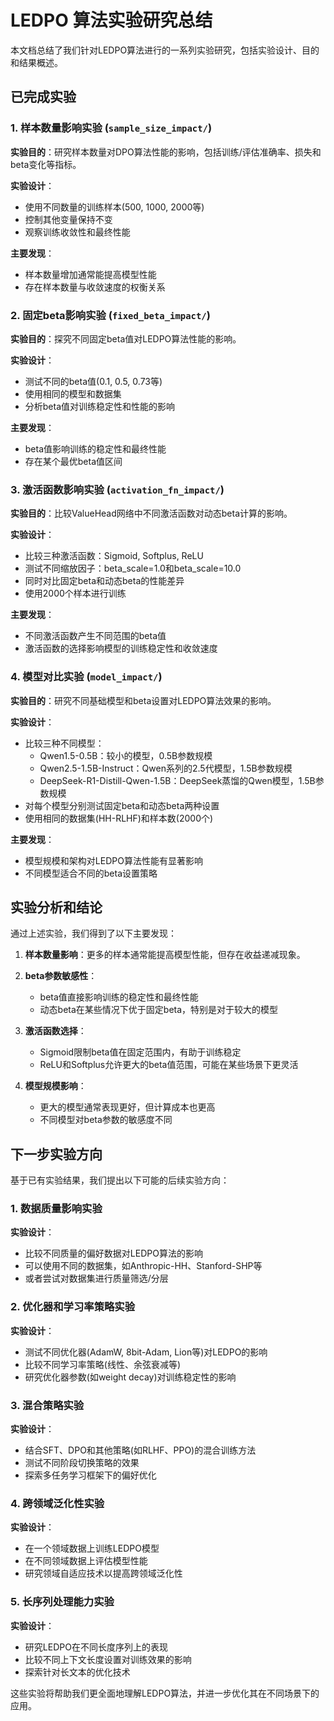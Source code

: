 # LEDPO 算法实验研究总结

本文档总结了我们针对LEDPO算法进行的一系列实验研究，包括实验设计、目的和结果概述。

## 已完成实验

### 1. 样本数量影响实验 (`sample_size_impact/`)

**实验目的**：研究样本数量对DPO算法性能的影响，包括训练/评估准确率、损失和beta变化等指标。

**实验设计**：
- 使用不同数量的训练样本(500, 1000, 2000等)
- 控制其他变量保持不变
- 观察训练收敛性和最终性能

**主要发现**：
- 样本数量增加通常能提高模型性能
- 存在样本数量与收敛速度的权衡关系

### 2. 固定beta影响实验 (`fixed_beta_impact/`)

**实验目的**：探究不同固定beta值对LEDPO算法性能的影响。

**实验设计**：
- 测试不同的beta值(0.1, 0.5, 0.73等)
- 使用相同的模型和数据集
- 分析beta值对训练稳定性和性能的影响

**主要发现**：
- beta值影响训练的稳定性和最终性能
- 存在某个最优beta值区间

### 3. 激活函数影响实验 (`activation_fn_impact/`)

**实验目的**：比较ValueHead网络中不同激活函数对动态beta计算的影响。

**实验设计**：
- 比较三种激活函数：Sigmoid, Softplus, ReLU
- 测试不同缩放因子：beta_scale=1.0和beta_scale=10.0
- 同时对比固定beta和动态beta的性能差异
- 使用2000个样本进行训练

**主要发现**：
- 不同激活函数产生不同范围的beta值
- 激活函数的选择影响模型的训练稳定性和收敛速度

### 4. 模型对比实验 (`model_impact/`)

**实验目的**：研究不同基础模型和beta设置对LEDPO算法效果的影响。

**实验设计**：
- 比较三种不同模型：
  - Qwen1.5-0.5B：较小的模型，0.5B参数规模
  - Qwen2.5-1.5B-Instruct：Qwen系列的2.5代模型，1.5B参数规模
  - DeepSeek-R1-Distill-Qwen-1.5B：DeepSeek蒸馏的Qwen模型，1.5B参数规模
- 对每个模型分别测试固定beta和动态beta两种设置
- 使用相同的数据集(HH-RLHF)和样本数(2000个)

**主要发现**：
- 模型规模和架构对LEDPO算法性能有显著影响
- 不同模型适合不同的beta设置策略

## 实验分析和结论

通过上述实验，我们得到了以下主要发现：

1. **样本数量影响**：更多的样本通常能提高模型性能，但存在收益递减现象。

2. **beta参数敏感性**：
   - beta值直接影响训练的稳定性和最终性能
   - 动态beta在某些情况下优于固定beta，特别是对于较大的模型

3. **激活函数选择**：
   - Sigmoid限制beta值在固定范围内，有助于训练稳定
   - ReLU和Softplus允许更大的beta值范围，可能在某些场景下更灵活

4. **模型规模影响**：
   - 更大的模型通常表现更好，但计算成本也更高
   - 不同模型对beta参数的敏感度不同

## 下一步实验方向

基于已有实验结果，我们提出以下可能的后续实验方向：

### 1. 数据质量影响实验

**实验设计**：
- 比较不同质量的偏好数据对LEDPO算法的影响
- 可以使用不同的数据集，如Anthropic-HH、Stanford-SHP等
- 或者尝试对数据集进行质量筛选/分层

### 2. 优化器和学习率策略实验

**实验设计**：
- 测试不同优化器(AdamW, 8bit-Adam, Lion等)对LEDPO的影响
- 比较不同学习率策略(线性、余弦衰减等)
- 研究优化器参数(如weight decay)对训练稳定性的影响

### 3. 混合策略实验

**实验设计**：
- 结合SFT、DPO和其他策略(如RLHF、PPO)的混合训练方法
- 测试不同阶段切换策略的效果
- 探索多任务学习框架下的偏好优化

### 4. 跨领域泛化性实验

**实验设计**：
- 在一个领域数据上训练LEDPO模型
- 在不同领域数据上评估模型性能
- 研究领域自适应技术以提高跨领域泛化性

### 5. 长序列处理能力实验

**实验设计**：
- 研究LEDPO在不同长度序列上的表现
- 比较不同上下文长度设置对训练效果的影响
- 探索针对长文本的优化技术

这些实验将帮助我们更全面地理解LEDPO算法，并进一步优化其在不同场景下的应用。 